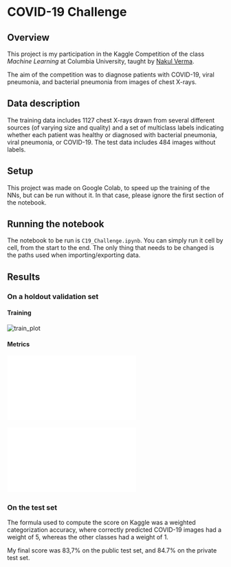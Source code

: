# COVID-19 Challenge

## Overview

This project is my participation in the Kaggle Competition of the class *Machine Learning* at Columbia University, taught by [Nakul Verma](http://www.cs.columbia.edu/~verma/). 

The aim of the competition was to diagnose patients with COVID-19, viral pneumonia, and bacterial pneumonia from images of chest X-rays.

## Data description

The training data includes 1127 chest X-rays drawn from several different sources (of varying size and quality) and a set of multiclass labels indicating whether each patient was healthy or diagnosed with bacterial pneumonia, viral pneumonia, or COVID-19. The test data includes 484 images without labels.

## Setup

This project was made on Google Colab, to speed up the training of the NNs, but can be run without it. In that case, please ignore the first section of the notebook.

## Running the notebook

The notebook to be run is `C19_Challenge.ipynb`. You can simply run it cell by cell, from the start to the end. The only thing that needs to be changed is the paths used when importing/exporting data.

## Results

### On a holdout validation set

#### Training

![train_plot](Figures/train_plot.jp2)

#### Metrics

![class_report](Figures/Metrics/class_report.pdf)

![confusion_mat](Figures/Metrics/confusion_mat.pdf)

### On the test set

The formula used to compute the score on Kaggle was a weighted categorization accuracy, where correctly predicted COVID-19 images had a weight of 5, whereas the other classes had a weight of 1. 

My final score was 83,7% on the public test set, and 84.7% on the private test set.
